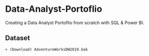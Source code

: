 # Data-Analyst-Portoflio
Creating a Data Analyst Portoflio from scratch with SQL &amp; Power BI.

## Dataset
	> (Download) AdventureWorksDW2019.bak 
